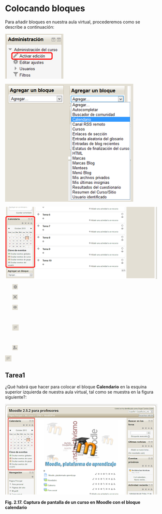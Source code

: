 
# Colocando bloques

Para añadir bloques en nuestra aula virtual, procederemos como se describe a continuación:


![](img/activar_edicion.png)

![](img/agregar_bloques.png)


![](img/posicion_calendario.png)
<ul>

![](img/configurar_bloque.png)

![](img/borrar_bloque.png)

![](img/ocultar_bloque.png)
</ul>
<br/>
<ul>

![](img/mostrar_bloque.png)
</ul>
<br/>
<ul>

![](img/asignar_roles_bloque.png)
</ul>
</li>


![](img/mostrar_bloque.png)

## Tarea1

¿Qué habrá que hacer para colocar el bloque **Calendario** en la esquina superior izquierda de nuestra aula virtual, tal como se muestra en la figura siguiente?:


![](img/calendario_arriba.png)

**Fig. 2.17. Captura de pantalla de un curso en Moodle con el bloque calendario**

